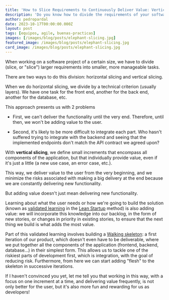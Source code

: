 ```yaml
---
title: 'How to Slice Requirements to Continuously Deliver Value: Vertical Slicing'
description: 'Do you know how to divide the requirements of your software project to deliver value continuously?'
author: pedropardal
date: 2023-10-17T00:00:00.000Z
layout: post
tags: [equipos, agile, buenas-practicas]
images: [/images/blog/posts/elephant-slicing.jpg]
featured_image: /images/blog/posts/elephant-slicing.jpg
card_image: /images/blog/posts/elephant-slicing.jpg
---
```


When working on a software project of a certain size, we have to divide (slice, or "slice") larger requirements into smaller, more manageable tasks.

There are two ways to do this division: horizontal slicing and vertical slicing.

When we do horizontal slicing, we divide by a technical criterion (usually layers). We have one task for the front end, another for the back end, another for the database, etc.

This approach presents us with 2 problems

- First, we can't deliver the functionality until the very end. Therefore, until then, we won't be adding value to the user.

- Second, it's likely to be more difficult to integrate each part. Who hasn't suffered trying to integrate with the backend and seeing that the implemented endpoints don't match the API contract we agreed upon?

With **vertical slicing**, we define small increments that encompass all components of the application, but that individually provide value, even if it's just a little (a new use case, an error case, etc.).

This way, we deliver value to the user from the very beginning, and we minimize the risks associated with making a big delivery at the end because we are constantly delivering new functionality.

But adding value doesn't just mean delivering new functionality.

Learning about what the user needs or how we're going to build the solution (known as [validated learning](https://solvingadhoc.com/aprendizaje-validado-lean-startup-pilar-fundamental/) in the [Lean Startup](https://www.amazon.es/s?k=the+lean+startup&adgrpid=55178272774) method) is also adding value: we will incorporate this knowledge into our backlog, in the form of new stories, or changes in priority in existing stories, to ensure that the next thing we build is what adds the most value.

Part of this validated learning involves building a [Walking skeleton](https://wiki.c2.com/?WalkingSkeleton): a first iteration of our product, which doesn't even have to be deliverable, where we put together all the components of the application (frontend, backend, database...) in their simplest form. This allows us to tackle one of the riskiest parts of development first, which is integration, with the goal of reducing risk. Furthermore, from here we can start adding "flesh" to the skeleton in successive iterations.

If I haven't convinced you yet, let me tell you that working in this way, with a focus on one increment at a time, and delivering value frequently, is not only better for the user, but it's also more fun and rewarding for us as developers!
